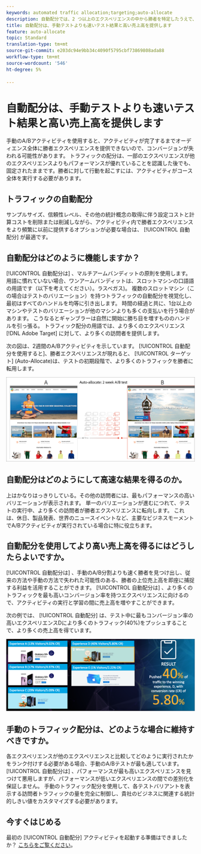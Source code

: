 ```yaml
---
keywords: automated traffic allocation;targeting;auto-allocate
description: 自動配分では、2 つ以上のエクスペリエンスの中から勝者を特定したうえで、自動的にその勝者に配分するトラフィックを増やすことでコンバージョンを促進します。その間もテストによる学習は続けられます。
title: 自動配分は、手動テストよりも速いテスト結果と高い売上高を提供します
feature: auto-allocate
topic: Standard
translation-type: tm+mt
source-git-commit: e203dc94e9bb34c4090f5795cbf73869808ada88
workflow-type: tm+mt
source-wordcount: '546'
ht-degree: 5%

---
```



# 自動配分は、手動テストよりも速いテスト結果と高い売上高を提供します

手動のA/Bアクティビティを使用すると、アクティビティが完了するまでオーディエンス全体に勝者エクスペリエンスを提供できないので、コンバージョンが失われる可能性があります。 トラフィックの配分は、一部のエクスペリエンスが他のエクスペリエンスよりもパフォーマンスが優れていることを認識した後でも、固定されたままです。勝者に対して行動を起こすには、アクティビティがコース全体を実行する必要があります。

## トラフィックの自動配分

サンプルサイズ、信頼性レベル、その他の統計概念の取得に伴う設定コストと計算コストを削除または削減しながら、アクティビティ内で勝者エクスペリエンスをより頻繁に以前に提供するオプションが必要な場合は、 [!UICONTROL 自動配分] が最適です。

## 自動配分はどのように機能しますか？

[!UICONTROL 自動配分は] 、マルチアームバンディットの原則を使用します。 用語に慣れていない場合、ワンアームバンディットは、スロットマシンの口語語の用語です（以下を考えてください）。ラスベガス)。 複数のスロットマシン（この場合はテストのバリエーション）を持つトラフィックの自動配分を視覚化し、最初はすべてのハンドルを均等に引き出します。 時間の経過と共に、1台以上のマシンやテストのバリエーションが他のマシンよりも多くの支払いを行う場合があります。 こうなるとギャンブラーは自然に開始に勝ち目を増すもののハンドルを引っ張る。 トラフィック配分の用語では、より多くのエクスペリエンス [!DNL Adobe Target] に対して、より多くの訪問者を提供します。

次の図は、2週間のA/Bアクティビティを示しています。 [!UICONTROL 自動配分を使用すると]、勝者エクスペリエンスが現れると、 [!UICONTROL ターゲット] (Auto-Allocate)は、テストの初期段階で、より多くのトラフィックを勝者に転用します。

![自動配分の図](/help/c-activities/automated-traffic-allocation/assets/Auto-Allocate-test.png)

## 自動配分はどのようにして高速な結果を得るのか。

上はかなりはっきりしている。その他の訪問者には、最もパフォーマンスの高いバリエーションが表示されます。 単一のバリエーションが進むにつれて、テストの実行中、より多くの訪問者が勝者エクスペリエンスに転向します。 これは、休日、製品発表、世界のニュースイベントなど、主要なビジネスモーメントでA/Bアクティビティが実行されている場合に特に役立ちます。

## 自動配分を使用してより高い売上高を得るにはどうしたらよいですか。

[!UICONTROL 自動配分は] 、手動のA/B分割よりも速く勝者を見つけ出し、従来の方法や手動の方法で失われた可能性のある、勝者の上位売上高を即座に捕捉する利益を活用することができます。 [!UICONTROL 自動配分は] 、より多くのトラフィックを最も高いコンバージョン率を持つエクスペリエンスに向けるので、アクティビティの実行と学習の間に売上高を増やすことができます。

次の例では、 [!UICONTROL 自動配分] は、テスト中に最もコンバージョン率の高いエクスペリエンスDにより多くのトラフィック(40%)をプッシュすることで、より多くの売上高を得ています。

![自動配分は高い売上高を示す](/help/c-activities/automated-traffic-allocation/assets/five-experiences.png)

## 手動のトラフィック配分は、どのような場合に維持すべきですか。

各エクスペリエンスが他のエクスペリエンスと比較してどのように実行されたかをランク付けする必要がある場合、手動のA/Bテストが最も適しています。 [!UICONTROL 自動配分は] 、パフォーマンスが最も高いエクスペリエンスを見つけて悪用しますが、パフォーマンスが低いエクスペリエンスの間での差別化を保証しません。 手動のトラフィック配分を使用して、各テストバリアントを表示する訪問者トラフィックの量を完全に制御し、貴社のビジネスに関連する統計的しきい値をカスタマイズする必要があります。

## 今すぐはじめる

最初の [!UICONTROL 自動配分] アクティビティを起動する準備はできましたか？ [こちらをご覧ください](/help/c-activities/automated-traffic-allocation/automated-traffic-allocation.md)。

